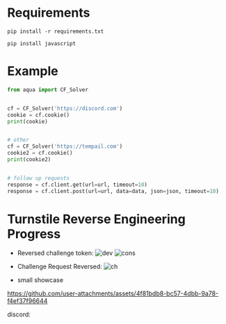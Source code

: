 # Requirements
```
pip install -r requirements.txt
```
```
pip install javascript
```

# Example
```python
from aqua import CF_Solver


cf = CF_Solver('https://discord.com')
cookie = cf.cookie()
print(cookie)


# other
cf = CF_Solver('https://tempail.com')
cookie2 = cf.cookie()
print(cookie2)


# follow up requests
response = cf.client.get(url=url, timeout=10)
response = cf.client.post(url=url, data=data, json=json, timeout=10)

```

# Turnstile Reverse Engineering Progress
- Reversed challenge token:
![dev](https://github.com/LOBYXLYX/Cloudflare-Bypass/blob/main/images/20241107_171954.jpg)
![cons](https://github.com/LOBYXLYX/Cloudflare-Bypass/blob/main/images/20241107_172047.jpg)

- Challenge Request Reversed:
![ch](https://github.com/LOBYXLYX/Cloudflare-Bypass/blob/main/images/20241126_205308.jpg)

- small showcase

https://github.com/user-attachments/assets/4f81bdb8-bc57-4dbb-9a78-f4ef37f96644


discord: